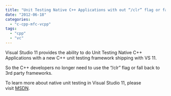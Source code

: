 ```yaml
---
title: "Unit Testing Native C++ Applications with out “/clr” flag or fall back to 3rd party frameworks"
date: "2012-06-18"
categories: 
  - "c-cpp-mfc-vcpp"
tags: 
  - "cpp"
  - "vc"
---
```


Visual Studio 11 provides the ability to do Unit Testing Native C++ Applications with a new C++ unit testing framework shipping with VS 11.

So the C++ developers no longer need to use the “/clr” flag or fall back to 3rd party frameworks.

To learn more about native unit testing in Visual Studio 11, please visit [MSDN](http://aka.ms/vs11-unit-testing-native-code).
